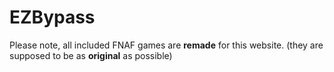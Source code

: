 # EZBypass

Please note, all included FNAF games are **remade** for this website. (they are supposed to be as **original** as possible)